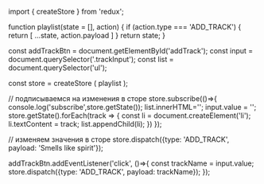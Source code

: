 import { createStore } from 'redux';

function playlist(state = [], action) {
	if (action.type === 'ADD_TRACK') {
		return [
			...state,
			action.payload
		]
	}
	return state;
}

const addTrackBtn = document.getElementById('addTrack');
const input = document.querySelector('.trackInput');
const list = document.querySelector('ul');

const store = createStore ( playlist );

// подписываемся на изменения в сторе
store.subscribe(()=>{
	console.log('subscribe',store.getState());
	list.innerHTML='';
	input.value = '';
	store.getState().forEach(track => {
		const li = document.createElement('li');
		li.textContent = track;
		list.appendChild(li);
	})
});

// изменяем значения в сторе
store.dispatch({type: 'ADD_TRACK', payload: 'Smells like spirit'});


addTrackBtn.addEventListener('click', ()=>{
	const trackName = input.value;
	store.dispatch({type: 'ADD_TRACK', payload: trackName});
});